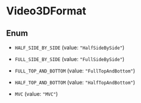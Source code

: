 

# Video3DFormat

## Enum


* `HALF_SIDE_BY_SIDE` (value: `"HalfSideBySide"`)

* `FULL_SIDE_BY_SIDE` (value: `"FullSideBySide"`)

* `FULL_TOP_AND_BOTTOM` (value: `"FullTopAndBottom"`)

* `HALF_TOP_AND_BOTTOM` (value: `"HalfTopAndBottom"`)

* `MVC` (value: `"MVC"`)



